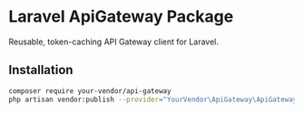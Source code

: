 # Laravel ApiGateway Package

Reusable, token-caching API Gateway client for Laravel.

## Installation

```bash
composer require your-vendor/api-gateway
php artisan vendor:publish --provider="YourVendor\ApiGateway\ApiGatewayServiceProvider" --tag=config
